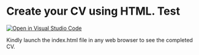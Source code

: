 # Create your CV using HTML. Test
[![Open in Visual Studio Code](https://classroom.github.com/assets/open-in-vscode-c66648af7eb3fe8bc4f294546bfd86ef473780cde1dea487d3c4ff354943c9ae.svg)](https://classroom.github.com/online_ide?assignment_repo_id=7936615&assignment_repo_type=AssignmentRepo)

Kindly launch the index.html file in any web browser to see the completed CV.